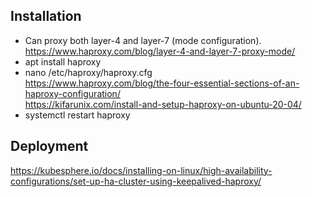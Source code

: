 ## Installation
- Can proxy both layer-4 and layer-7 (mode configuration).
  https://www.haproxy.com/blog/layer-4-and-layer-7-proxy-mode/
- apt install haproxy
- nano /etc/haproxy/haproxy.cfg  
  https://www.haproxy.com/blog/the-four-essential-sections-of-an-haproxy-configuration/  
  https://kifarunix.com/install-and-setup-haproxy-on-ubuntu-20-04/
- systemctl restart haproxy

## Deployment
https://kubesphere.io/docs/installing-on-linux/high-availability-configurations/set-up-ha-cluster-using-keepalived-haproxy/  
